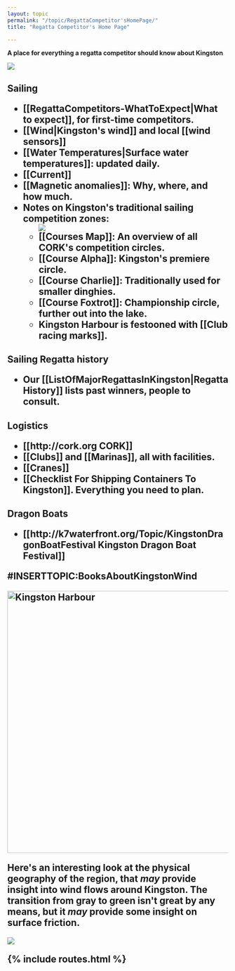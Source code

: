 ```yaml
---
layout: topic
permalink: "/topic/RegattaCompetitor'sHomePage/"
title: "Regatta Competitor's Home Page"

---
```


<strong>A place for everything a regatta competitor should know about Kingston</strong>
<div class="floatright" style="width: 600px; overflow: hidden;">
<img src="http://K7Waterfront.org/Images/AerialHarbourFlatNorthShore600.jpg">
</div>
<h2 class="plain">Sailing
<ul  class="simplebullet">
<li> [[RegattaCompetitors-WhatToExpect|What to expect]], for first-time competitors.
<li> [[Wind|Kingston's wind]] and local [[wind sensors]]
<li> [[Water Temperatures|Surface water temperatures]]: updated daily.
<li> [[Current]]
<li> [[Magnetic anomalies]]: Why, where, and how much.
<li> Notes on Kingston's traditional sailing competition zones:
<ul  class="simplebullet">
<img src="http://K7Waterfront.org/Images/PhysicalGeographyTopology2.jpg" class="span-13 right">
<li> [[Courses Map]]: An overview of all CORK's competition circles. 
<li> [[Course Alpha]]: Kingston's premiere circle.
<li> [[Course Charlie]]: Traditionally used for smaller dinghies.
<li> [[Course Foxtrot]]: Championship circle, further out into the lake.
<li> Kingston Harbour is festooned with [[Club racing marks]].
</ul>

</ul>
<h2 class="plain">Sailing Regatta history
<ul  class="simplebullet">
<li> Our [[ListOfMajorRegattasInKingston|Regatta History]] lists past winners, people to consult.
</ul>

<h2 class="plain">Logistics
<ul  class="simplebullet">
<li> [[http://cork.org CORK]]
<li> [[Clubs]] and [[Marinas]], all with facilities.
<li> [[Cranes]]
<li> [[Checklist For Shipping Containers To Kingston]].  Everything you need to plan.
</ul>

<h2 class="plain">Dragon Boats
<ul  class="simplebullet">
<li> [[http://k7waterfront.org/Topic/KingstonDragonBoatFestival Kingston Dragon Boat Festival]]
</ul>

#INSERTTOPIC:BooksAboutKingstonWind

<a href="http://www.flickr.com/photos/k7waterfront/462434656/" title="Photo Sharing"><img src="http://farm1.static.flickr.com/227/462434656_c945b4d6b4_o.jpg" width="908" height="596" alt="Kingston Harbour" /></a>

 Here's an interesting look at the physical geography of the region, that <i>may</i> provide insight into wind flows around Kingston.
The transition from gray to green isn't great by any means, but it <i>may</i> provide some insight on surface friction.

<img src="http://K7Waterfront.org/Images/AerialHarbourFlatNorthShore.jpg">

{% include routes.html %}
